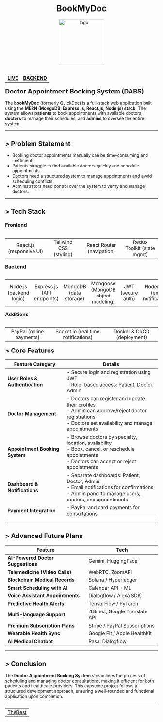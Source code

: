 
<h1 align="center">BookMyDoc</h1>
<p align="center">
  <a href="https://bookmydoc-frontend-dm5l.onrender.com" target="_blank" rel="noopener noreferrer">
    <img src="https://github.com/user-attachments/assets/5791c35a-fad2-49a4-ab2a-e1597b98f92d" alt="logo" width="150"/>
  </a>
</p>

<!--
<p align="left">
  <a href="https://github.com/dhairyajangir/CuraLink" title="upgraded" target="_blank">
    <img src="https://img.shields.io/badge/Better%20Version-%F0%9F%A5%9A%20-pink?style=for-the-badge&logo=github" alt="Easter Egg Button"/>
  </a>
</p>
-->


<table width="100%" align="right">
  <tr>
    <td align="left">
      <a href="https://bookmydoc-frontend-dm5l.onrender.com"><strong>LIVE</strong></a>
    </td>
    <td align="right">
      <a href="https://s73-dhairya-capstone-dabs-1.onrender.com"><strong>BACKEND</strong></a>
    </td>
  </tr>
</table>


#

##  Doctor Appointment Booking System (DABS)
The **bookMyDoc** (formerly QuickDoc) is a full-stack web application built using the **MERN (MongoDB, Express.js, React.js, Node.js) stack**. The system allows **patients** to book appointments with available doctors, **doctors** to manage their schedules, and **admins** to oversee the entire system.

***

## > Problem Statement
- Booking doctor appointments manually can be time-consuming and inefficient.
- Patients struggle to find available doctors quickly and schedule appointments.
- Doctors need a structured system to manage appointments and avoid scheduling conflicts.
- Administrators need control over the system to verify and manage doctors.

***

## > Tech Stack

<h3 align="left">Frontend </h3>
<table width="100%" align="left">
  <tr>
    <td align="center">React.js (responsive UI)</td>
    <td align="center">Tailwind CSS (styling)</td>
    <td align="center">React Router (navigation)</td>
    <td align="center">Redux Toolkit (state mgmt)</td>
  </tr>
</table>

<br><br>

<h3 align="left">Backend </h3>
<table width="80%" align="left">
  <tr>
    <td align="center">Node.js (backend logic)</td>
    <td align="center">Express.js (API endpoints)</td>
    <td align="center">MongoDB (data storage)</td>
    <td align="center">Mongoose (MongoDB object modeling)</td>
    <td align="center">JWT (secure auth)</td>
    <td align="center">Nodemailer (email notifications)</td>
  </tr>
</table>

<br><br><br>

<h3 align="left">Additions</h3>
<table width="100%" align="left">
  <tr>
    <td align="center">PayPal (online payments)</td>
    <td align="center">Socket.io (real time notifications)</td>
    <td align="center">Docker & CI/CD (deployment)</td>
  </tr>
</table>

<br><br>

***

## > Core Features

| Feature Category              | Details |
|------------------------------|---------|
| **User Roles & Authentication** | - Secure login and registration using JWT  <br> - Role-based access: Patient, Doctor, Admin |
| **Doctor Management**         | - Doctors can register and update their profiles  <br> - Admin can approve/reject doctor registrations  <br> - Doctors set availability and manage appointments |
| **Appointment Booking System** | - Browse doctors by specialty, location, availability  <br> - Book, cancel, or reschedule appointments  <br> - Doctors can accept or reject appointments |
| **Dashboard & Notifications** | - Separate dashboards: Patient, Doctor, Admin  <br> - Email notifications for confirmations  <br> - Admin panel to manage users, doctors, and appointments |
| **Payment Integration**       | - PayPal and card payments for consultations |


***

## > **Advanced Future Plans**  

| Feature | Tech |
|-----------|---------|
| **AI-Powered Doctor Suggestions** | Gemini, HuggingFace |
| **Telemedicine (Video Calls)** | WebRTC, ZoomAPI |
| **Blockchain Medical Records** | Solana / Hyperledger |
| **Smart Scheduling with AI** | Calendar API + ML |
| **Voice Assistant Appointments** | Dialogflow / Alexa SDK |
| **Predictive Health Alerts** | TensorFlow / PyTorch |
| **Multi-language Support** | i18next, Google Translate API |
| **Premium Subscription Plans** | Stripe / PayPal Subscriptions |
| **Wearable Health Sync** | Google Fit / Apple HealthKit |
| **AI Medical Chatbot** | Rasa, Dialogflow | 

***

## > Conclusion
The **Doctor Appointment Booking System** streamlines the process of scheduling and managing doctor consultations, making it efficient for both patients and healthcare providers. This capstone project follows a structured development approach, ensuring a well-rounded and functional application upon completion. 

***


<table width="150%" align="center">
  <tr>
    <td align="center">
      <a href="https://github.com/dhairyajangir" target="_blank"> TheBest </a>
    </td>
  </tr>
</table>
